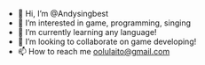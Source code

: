 - 👋 Hi, I’m @Andysingbest
- 👀 I’m interested in game, programming, singing
- 🌱 I’m currently learning any language!
- 💞️ I’m looking to collaborate on game developing!
- 📫 How to reach me oolulaito@gmail.com

<!---
Andysingbest/Andysingbest is a ✨ special ✨ repository because its `README.md` (this file) appears on your GitHub profile.
You can click the Preview link to take a look at your changes.
--->
